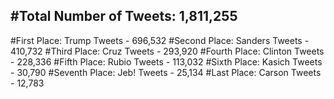 #Total Number of Tweets: 1,811,255 
---
#First Place: Trump Tweets - 696,532
#Second Place: Sanders Tweets - 410,732
#Third Place: Cruz Tweets - 293,920
#Fourth Place: Clinton Tweets - 228,336
#Fifth Place: Rubio Tweets - 113,032
#Sixth Place: Kasich Tweets - 30,790
#Seventh Place: Jeb! Tweets - 25,134
#Last Place: Carson Tweets - 12,783
